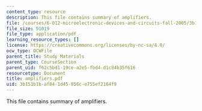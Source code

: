 ```yaml
---
content_type: resource
description: This file contains summary of amplifiers.
file: /courses/6-012-microelectronic-devices-and-circuits-fall-2005/3b151b1baf841d45856ce755ef2164f9_amplifiers.pdf
file_size: 91019
file_type: application/pdf
learning_resource_types: []
license: https://creativecommons.org/licenses/by-nc-sa/4.0/
ocw_type: OCWFile
parent_title: Study Materials
parent_type: CourseSection
parent_uid: f62c5bd1-19ce-a2e5-fbd4-d1c84b35f616
resourcetype: Document
title: amplifiers.pdf
uid: 3b151b1b-af84-1d45-856c-e755ef2164f9
---
```

This file contains summary of amplifiers.